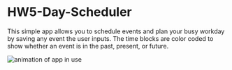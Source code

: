 # HW5-Day-Scheduler
This simple app allows you to schedule events and plan your busy workday by saving any event the user inputs. The time blocks are color coded to show whether an event is in the past, present, or future.

![animation of app in use](https://user-images.githubusercontent.com/62685159/81490782-20d86600-923b-11ea-8849-b625207ddeaf.gif)
